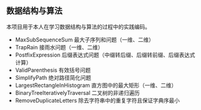 ## 数据结构与算法

本项目用于本人在学习数据结构与算法的过程中的实践编码。

- MaxSubSequenceSum  最大子序列和问题（一维、二维）
- TrapRain 接雨水问题（一维、二维）
- PostfixExpression  后缀表达式问题（中缀转后缀、后缀转前缀、后缀表达式计算）
- ValidParenthesis  有效括号问题
- SimplifyPath 绝对路径简化问题
- LargestRectangleInHistogram 直方图中的最大矩形（一维、二维）
- BinaryTreeIterativelyTraversal 二叉树的非递归遍历
- RemoveDuplicateLetters 除去字符串中的重复字符且保证字典序最小
